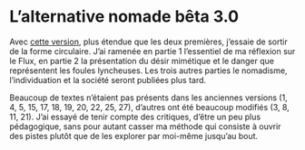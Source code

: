 # L’alternative nomade bêta 3.0

Avec [cette version](https://tcrouzet.com/alternative-nomade/), plus étendue que les deux premières, j’essaie de sortir de la forme circulaire. J’ai ramenée en partie 1 l’essentiel de ma réflexion sur le Flux, en partie 2 la présentation du désir mimétique et le danger que représentent les foules lyncheuses. Les trois autres parties le nomadisme, l’individuation et la société seront publiées plus tard.

Beaucoup de textes n’étaient pas présents dans les anciennes versions (1, 4, 5, 15, 17, 18, 19, 20, 22, 25, 27), d’autres ont été beaucoup modifiés (3, 8, 11, 21). J’ai essayé de tenir compte des critiques, d’être un peu plus pédagogique, sans pour autant casser ma méthode qui consiste à ouvrir des pistes plutôt que de les explorer par moi-même jusqu’au bout.